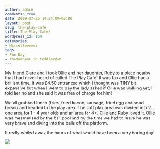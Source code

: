 ```yaml
---
author: admin
comments: true
date: 2009-07-25 14:24:00+00:00
layout: post
slug: the-play-cafe
title: The Play Cafe!
wordpress_id: 164
categories:
- Miscellaneous
tags:
- Fun Day
- randomness in toddlerdom
---
```


  


My friend Clare and I took Ollie and her daughter, Ruby to a place nearby that I had never heard of called The Play Cafe!  It was fab and Ollie had a brilliant time.  It was £4.50 entrancec which i thought was  TINY bit expensive but when I went to pay the lady asked if Ollie was walking yet, I told her no and she said it was free of charge for him!  
  
We all grabbed lunch (fries, fried bacon, sausage, fried egg and soad bread) and headed to the play area.  The soft play area was divided into 2... one area for 1 - 4 year olds and an area for 4+.  Ollie and Ruby loved it.  Ollie was mesmerised by the ball pool and by the time we had to leave he was very brave and diving into the balls off the platform.  
  
It really whiled away the hours of what would have been a very boring day!

![](https://blogger.googleusercontent.com/tracker/251139911615938991-2722638976124108589?l=www.outmumbered.com)
